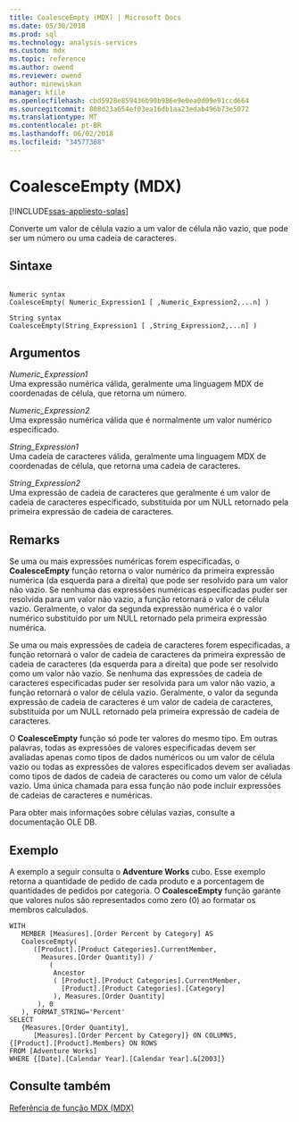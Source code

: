 ```yaml
---
title: CoalesceEmpty (MDX) | Microsoft Docs
ms.date: 05/30/2018
ms.prod: sql
ms.technology: analysis-services
ms.custom: mdx
ms.topic: reference
ms.author: owend
ms.reviewer: owend
author: minewiskan
manager: kfile
ms.openlocfilehash: cbd5928e859436b90b986e9e0ea0d09e91ccd664
ms.sourcegitcommit: 808d23a654ef03ea16db1aa23edab496b73e5072
ms.translationtype: MT
ms.contentlocale: pt-BR
ms.lasthandoff: 06/02/2018
ms.locfileid: "34577308"
---
```

# <a name="coalesceempty-mdx"></a>CoalesceEmpty (MDX)
[!INCLUDE[ssas-appliesto-sqlas](../includes/ssas-appliesto-sqlas.md)]

  Converte um valor de célula vazio a um valor de célula não vazio, que pode ser um número ou uma cadeia de caracteres.  
  
## <a name="syntax"></a>Sintaxe  
  
```  
  
Numeric syntax  
CoalesceEmpty( Numeric_Expression1 [ ,Numeric_Expression2,...n] )  
  
String syntax  
CoalesceEmpty(String_Expression1 [ ,String_Expression2,...n] )  
```  
  
## <a name="arguments"></a>Argumentos  
 *Numeric_Expression1*  
 Uma expressão numérica válida, geralmente uma linguagem MDX de coordenadas de célula, que retorna um número.  
  
 *Numeric_Expression2*  
 Uma expressão numérica válida que é normalmente um valor numérico especificado.  
  
 *String_Expression1*  
 Uma cadeia de caracteres válida, geralmente uma linguagem MDX de coordenadas de célula, que retorna uma cadeia de caracteres.  
  
 *String_Expression2*  
 Uma expressão de cadeia de caracteres que geralmente é um valor de cadeia de caracteres especificado, substituída por um NULL retornado pela primeira expressão de cadeia de caracteres.  
  
## <a name="remarks"></a>Remarks  
 Se uma ou mais expressões numéricas forem especificadas, o **CoalesceEmpty** função retorna o valor numérico da primeira expressão numérica (da esquerda para a direita) que pode ser resolvido para um valor não vazio. Se nenhuma das expressões numéricas especificadas puder ser resolvida para um valor não vazio, a função retornará o valor de célula vazio. Geralmente, o valor da segunda expressão numérica é o valor numérico substituído por um NULL retornado pela primeira expressão numérica.  
  
 Se uma ou mais expressões de cadeia de caracteres forem especificadas, a função retornará o valor de cadeia de caracteres da primeira expressão de cadeia de caracteres (da esquerda para a direita) que pode ser resolvido como um valor não vazio. Se nenhuma das expressões de cadeia de caracteres especificadas puder ser resolvida para um valor não vazio, a função retornará o valor de célula vazio. Geralmente, o valor da segunda expressão de cadeia de caracteres é um valor de cadeia de caracteres, substituída por um NULL retornado pela primeira expressão de cadeia de caracteres.  
  
 O **CoalesceEmpty** função só pode ter valores do mesmo tipo. Em outras palavras, todas as expressões de valores especificadas devem ser avaliadas apenas como tipos de dados numéricos ou um valor de célula vazio ou todas as expressões de valores especificados devem ser avaliadas como tipos de dados de cadeia de caracteres ou como um valor de célula vazio. Uma única chamada para essa função não pode incluir expressões de cadeias de caracteres e numéricas.  
  
 Para obter mais informações sobre células vazias, consulte a documentação OLE DB.  
  
## <a name="example"></a>Exemplo  
 A exemplo a seguir consulta o **Adventure Works** cubo. Esse exemplo retorna a quantidade de pedido de cada produto e a porcentagem de quantidades de pedidos por categoria. O **CoalesceEmpty** função garante que valores nulos são representados como zero (0) ao formatar os membros calculados.  
  
```  
WITH   
   MEMBER [Measures].[Order Percent by Category] AS  
   CoalesceEmpty(   
      ([Product].[Product Categories].CurrentMember,  
        Measures.[Order Quantity]) /   
          (  
           Ancestor  
           ( [Product].[Product Categories].CurrentMember,   
             [Product].[Product Categories].[Category]  
           ), Measures.[Order Quantity]  
       ), 0  
   ), FORMAT_STRING='Percent'  
SELECT   
   {Measures.[Order Quantity],  
      [Measures].[Order Percent by Category]} ON COLUMNS,  
{[Product].[Product].Members} ON ROWS  
FROM [Adventure Works]  
WHERE {[Date].[Calendar Year].[Calendar Year].&[2003]}  
```  
  
## <a name="see-also"></a>Consulte também  
 [Referência de função MDX &#40;MDX&#41;](../mdx/mdx-function-reference-mdx.md)  
  
  
